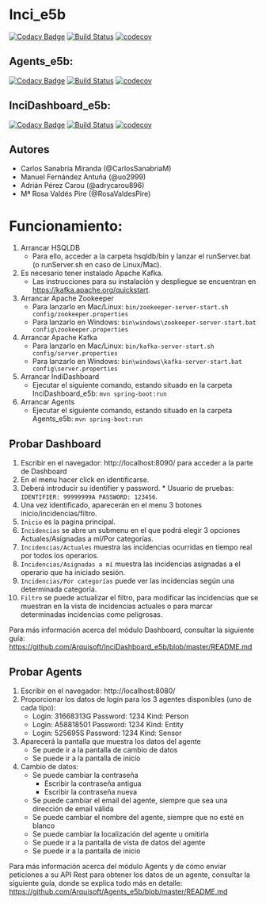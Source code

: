 # Inci_e5b
[![Codacy Badge](https://api.codacy.com/project/badge/Grade/2d1976960db9415892b85d741bb4a336)](https://www.codacy.com/app/jelabra/Inci_e5b?utm_source=github.com&amp;utm_medium=referral&amp;utm_content=Arquisoft/Inci_e5b&amp;utm_campaign=Badge_Grade)
[![Build Status](https://travis-ci.org/Arquisoft/Inci_e5b.svg?branch=master)](https://travis-ci.org/Arquisoft/Inci_e5b)
[![codecov](https://codecov.io/gh/Arquisoft/Inci_e5b/branch/master/graph/badge.svg)](https://codecov.io/gh/Arquisoft/Inci_e5b)

## Agents_e5b:
[![Codacy Badge](https://api.codacy.com/project/badge/Grade/2d1976960db9415892b85d741bb4a336)](https://www.codacy.com/app/jelabra/Agents_e5b?utm_source=github.com&amp;utm_medium=referral&amp;utm_content=Arquisoft/Agents_e5b&amp;utm_campaign=Badge_Grade)
[![Build Status](https://travis-ci.org/Arquisoft/Agents_e5b.svg?branch=master)](https://travis-ci.org/Arquisoft/Agents_e5b)
[![codecov](https://codecov.io/gh/Arquisoft/Agents_e5b/branch/master/graph/badge.svg)](https://codecov.io/gh/Arquisoft/Agents_e5b)

## InciDashboard_e5b:
[![Codacy Badge](https://api.codacy.com/project/badge/Grade/2d1976960db9415892b85d741bb4a336)](https://www.codacy.com/app/jelabra/InciDashboard_e5b?utm_source=github.com&amp;utm_medium=referral&amp;utm_content=Arquisoft/InciDashboard_e5b&amp;utm_campaign=Badge_Grade)
[![Build Status](https://travis-ci.org/Arquisoft/InciDashboard_e5b.svg?branch=master)](https://travis-ci.org/Arquisoft/InciDashboard_e5b)
[![codecov](https://codecov.io/gh/Arquisoft/InciDashboard_e5b/branch/master/graph/badge.svg)](https://codecov.io/gh/Arquisoft/InciDashboard_e5b)

## Autores
- Carlos Sanabria Miranda (@CarlosSanabriaM)
- Manuel Fernández Antuña (@uo2999)
- Adrián Pérez Carou (@adrycarou896)
- Mª Rosa Valdés Pire (@RosaValdesPire)

# Funcionamiento:

1. Arrancar HSQLDB
   * Para ello, acceder a la carpeta hsqldb/bin y lanzar el runServer.bat (o runServer.sh en caso de Linux/Mac).
2. Es necesario tener instalado Apache Kafka. 
   * Las instrucciones para su instalación y despliegue se encuentran en https://kafka.apache.org/quickstart.
2. Arrancar Apache Zookeeper
   * Para lanzarlo en Mac/Linux: ``bin/zookeeper-server-start.sh config/zookeeper.properties``
   * Para lanzarlo en Windows: ``bin\windows\zookeeper-server-start.bat config\zookeeper.properties``
3. Arrancar Apache Kafka
   * Para lanzarlo en Mac/Linux: ``bin/kafka-server-start.sh config/server.properties``
   * Para lanzarlo en Windows: ``bin\windows\kafka-server-start.bat config\server.properties``
4. Arrancar IndiDashboard
   * Ejecutar el siguiente comando, estando situado en la carpeta InciDashboard_e5b: ``mvn spring-boot:run``
5. Arrancar Agents
   * Ejecutar el siguiente comando, estando situado en la carpeta Agents_e5b: ``mvn spring-boot:run``

## Probar Dashboard
  1. Escribir en el navegador: http://localhost:8090/ para acceder a la parte de Dashboard
  2. En el menu hacer click en identificarse.
  3. Deberá introducir su identifier y password.
    * Usuario de pruebas: ``IDENTIFIER: 99999999A PASSWORD: 123456``.
  4. Una vez identificado, aparecerán en el menu 3 botones inicio/incidencias/filtro.
  5. ``Inicio`` es la pagina principal.
  6. ``Incidencias`` se abre un submenu en el que podrá elegir 3 opciones Actuales/Asignadas a mí/Por categorías.
  7. ``Incidencias/Actuales`` muestra las incidencias ocurridas en tiempo real por todos los operarios.
  8. ``Incidencias/Asignadas a mí`` muestra las incidencias asignadas a el operario que ha iniciado sesión.
  9. ``Incidencias/Por categorías`` puede ver las incidencias según una determinada categoría.
  10. ``Filtro`` se puede actualizar el filtro, para modificar las incidencias que se muestran en la vista de incidencias actuales o para marcar determinadas incidencias como peligrosas.

Para más información acerca del módulo Dashboard, consultar la siguiente guía: https://github.com/Arquisoft/InciDashboard_e5b/blob/master/README.md
  
## Probar Agents
  1. Escribir en el navegador: http://localhost:8080/
  2. Proporcionar los datos de login para los 3 agentes disponibles (uno de cada tipo):
     * Login: 31668313G  Password: 1234  Kind: Person
     * Login: A58818501  Password: 1234  Kind: Entity
     * Login: 525695S    Password: 1234  Kind: Sensor
  3. Aparecerá la pantalla que muestra los datos del agente
     * Se puede ir a la pantalla de cambio de datos
     * Se puede ir a la pantalla de inicio
  4. Cambio de datos:
     * Se puede cambiar la contraseña
       * Escribir la contraseña antigua
       * Escribir la contraseña nueva
     * Se puede cambiar el email del agente, siempre que sea una dirección de email válida 
     * Se puede cambiar el nombre del agente, siempre que no esté en blanco
     * Se puede cambiar la localización del agente u omitirla
     * Se puede ir a la pantalla de vista de datos del agente
     * Se puede ir a la pantalla de inicio

Para más información acerca del módulo Agents y de cómo enviar peticiones a su API Rest para obtener los datos de un agente, consultar la siguiente guía, donde se explica todo más en detalle: https://github.com/Arquisoft/Agents_e5b/blob/master/README.md 
